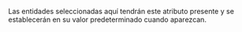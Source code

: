 Las entidades seleccionadas aquí tendrán este atributo presente y se establecerán en su valor predeterminado cuando aparezcan.